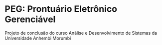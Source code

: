 # PEG: Prontuário Eletrônico Gerenciável
Projeto de conclusão do curso Análise e Desenvolvimento de Sistemas da Universidade Anhembi Morumbi
